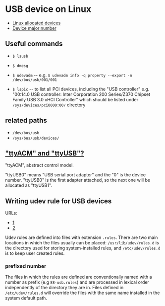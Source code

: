 # USB device on Linux

- [Linux allocated devices](https://github.com/torvalds/linux/blob/master/Documentation/admin-guide/devices.rst)
- [Device major number](https://github.com/torvalds/linux/blob/master/Documentation/admin-guide/devices.txt)

## Useful commands

- `$ lsusb`
- `$ dmesg`

- `$ udevadm` -- e.g. `$ udevadm info -q property --export -n /dev/bus/usb/001/001`

- `$ lspic` -- to list all PCI devices, including the "USB controller" e.g. "00:14.0 USB controller: Inter Corporation 200 Series/Z370 Chipset Family USB 3.0 xHCI Controller" which should be listed under ``/sys/devices/pci0000:00/`` directory 

## related paths

- ``/dev/bus/usb``
- ``/sys/bus/usb/devices/``

##  ["ttyACM" and "ttyUSB"?](https://rfc1149.net/blog/2013/03/05/what-is-the-difference-between-devttyusbx-and-devttyacmx/)

"ttyACM", abstract control model.

"ttyUSB0" means "USB serial port adapter" and the "0" is the device number. "ttyUSB0" is the first adapter attached, so the next one will be allocated as "ttyUSB1". 

## Writing udev rule for USB devices
URLs:
- [1](https://linuxconfig.org/tutorial-on-how-to-write-basic-udev-rules-in-linux)
- [2](https://weinimo.github.io/how-to-write-udev-rules-for-usb-devices.html)

Udev rules are defined into files with extension `.rules`. There are two main locations in which the files usually can be placed: `/usr/lib/udev/rules.d` is the directory used for storing system-installed rules, and `/etc/udev/rules.d` is to keep user created rules.

### prefixed number
The files in which the rules are defined are conventionally named with a number as prefix (e.g `88-usb.rules`) and are processed in lexical order independently of the directory they are in. Files defined in `/etc/udev/rules.d` will override the files with the same name installed in the system default path.
